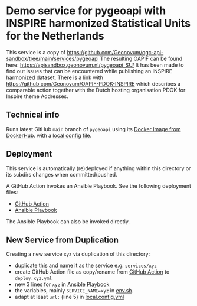 # Demo service for pygeoapi with INSPIRE harmonized Statistical Units for the Netherlands

This service is a copy of https://github.com/Geonovum/ogc-api-sandbox/tree/main/services/pygeoapi
The resulting OAPIF can be found here: https://apisandbox.geonovum.nl/pygeoapi_SU/
It has been made to find out issues that can be encountered while publishing an INSPIRE harmonized dataset.
There is a link with https://github.com/Geonovum/OAPIF-PDOK-INSPIRE which describes a comparable action together with the Dutch hosting organisation PDOK for Inspire theme Addresses.

## Technical info

Runs latest GitHub `main` branch of `pygeoapi` using
its [Docker Image from DockerHub](https://cloud.docker.com/u/geopython/repository/docker/geopython/pygeoapi).
with a [local config file](local.config.yml).

## Deployment

This service is automatically (re)deployed if anything within this directory or its subdirs changes
when committed/pushed.

A GitHub Action invokes an Ansible Playbook.
See the following deployment files:

* [GitHub Action](../../.github/workflows/deploy.pygeoapi.yml)
* [Ansible Playbook](../../ansible/deploy.yml)

The Ansible Playbook can also be invoked directly.
 
## New Service from Duplication

Creating a new service `xyz` via duplication of this directory:

* duplicate this and name it as the service e.g. `services/xyz`
* create GitHub Action file as copy/rename from [GitHub Action](../../.github/workflows/deploy.pygeoapi.yml) to `deploy.xyz.yml`
* new 3 lines for `xyz` in [Ansible Playbook](../../ansible/deploy.yml)
* the variables, mainly `SERVICE_NAME=xyz` in [env.sh](env.sh).
* adapt at least `url:` (line 5) in [local.config.yml](local.config.yml)
